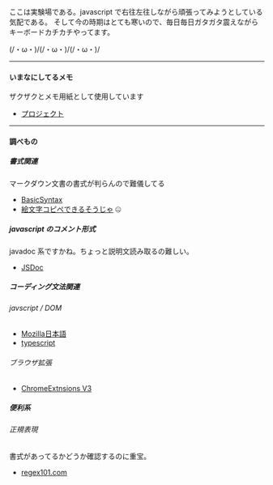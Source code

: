 ここは実験場である。javascript で右往左往しながら頑張ってみようとしている気配である。
そして今の時期はとても寒いので、毎日毎日ガタガタ震えながらキーボードカチカチやってます。

 (/・ω・)/(/・ω・)/(/・ω・)/ 



------------------------

#### いまなにしてるメモ

ザクザクとメモ用紙として使用しています

- [プロジェクト](https://github.com/users/RitraRetri/projects/1) 



------------------------

#### 調べもの

##### 書式関連
 マークダウン文書の書式が判らんので難儀してる
 
- [BasicSyntax](https://www.markdownguide.org/basic-syntax)
- [絵文字コピペできるそうじゃ](https://emojipedia.org/) 🤐

##### javascript のコメント形式
javadoc 系ですかね。ちょっと説明文読み取るの難しい。

- [JSDoc](https://jsdoc.app/)



##### コーディング文法関連
###### javscript / DOM

- [Mozilla日本語](https://developer.mozilla.org/ja/docs/Web/API)
- [typescript](https://www.typescriptlang.org/docs/handbook/dom-manipulation.html)


###### ブラウザ拡張

- [ChromeExtnsions V3](https://developer.chrome.com/docs/extensions/mv3/intro/mv3-migration/)


##### 便利系
###### 正規表現
書式があってるかどうか確認するのに重宝。

- [regex101.com](https://regex101.com/)

